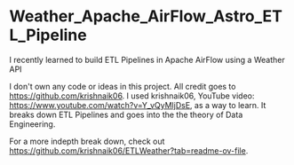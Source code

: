 # Weather_Apache_AirFlow_Astro_ETL_Pipeline
I recently learned to build ETL Pipelines in Apache AirFlow using a Weather API


I don't own any code or ideas in this project. All credit goes to https://github.com/krishnaik06. I used krishnaik06, YouTube video: https://www.youtube.com/watch?v=Y_vQyMljDsE, as a way to learn. It breaks down ETL Pipelines and goes into the the theory of Data Engineering. 

For a more indepth break down, check out https://github.com/krishnaik06/ETLWeather?tab=readme-ov-file.
